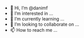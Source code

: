 - 👋 Hi, I’m @danimf
- 👀 I’m interested in ...
- 🌱 I’m currently learning ...
- 💞️ I’m looking to collaborate on ...
- 📫 How to reach me ...

<!---
danimf/danimf is a ✨ special ✨ repository because its `README.md` (this file) appears on your GitHub profile.
You can click the Preview link to take a look at your changes.
--->
